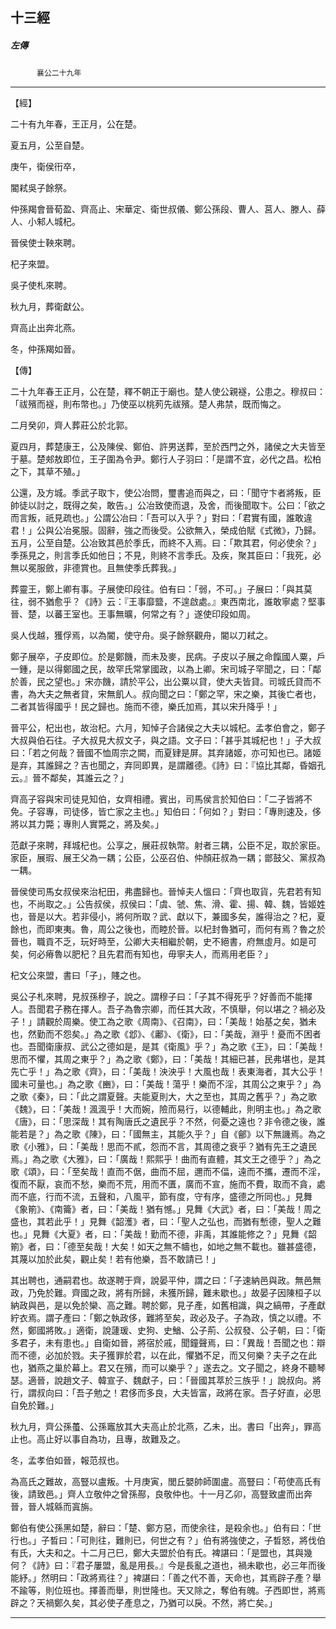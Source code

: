 

## 十三經

##### 左傳
　　　`襄公二十九年`

* * *

【經】

二十有九年春，王正月，公在楚。

夏五月，公至自楚。

庚午，衛侯衎卒，

閽弒吳子餘祭。

仲孫羯會晉荀盈、齊高止、宋華定、衛世叔儀、鄭公孫段、曹人、莒人、滕人、薛人、小邾人城杞。

晉侯使士鞅來聘。

杞子來盟。

吳子使札來聘。

秋九月，葬衛獻公。

齊高止出奔北燕。

冬，仲孫羯如晉。

【傳】

二十九年春王正月，公在楚，釋不朝正于廟也。楚人使公親襚，公患之。穆叔曰：「祓殯而襚，則布幣也。」乃使巫以桃茢先祓殯。楚人弗禁，既而悔之。

二月癸卯，齊人葬莊公於北郭。

夏四月，葬楚康王，公及陳侯、鄭伯、許男送葬，至於西門之外，諸侯之大夫皆至于墓。楚郟敖即位，王子圍為令尹。鄭行人子羽曰：「是謂不宜，必代之昌。松柏之下，其草不殖。」

公還，及方城。季武子取卞，使公冶問，璽書追而與之，曰：「聞守卞者將叛，臣帥徒以討之，既得之矣，敢告。」公冶致使而退，及舍，而後聞取卞。公曰：「欲之而言叛，祇見疏也。」公謂公冶曰：「吾可以入乎？」對曰：「君實有國，誰敢違君！」公與公冶冕服。固辭，強之而後受。公欲無入，榮成伯賦《式微》，乃歸。五月，公至自楚。公冶致其邑於季氏，而終不入焉。曰：「欺其君，何必使余？」季孫見之，則言季氏如他日；不見，則終不言季氏。及疾，聚其臣曰：「我死，必無以冕服斂，非德賞也。且無使季氏葬我。」

葬靈王，鄭上卿有事。子展使印段往。伯有曰：「弱，不可。」子展曰：「與其莫往，弱不猶愈乎？《詩》云：『王事靡盬，不遑啟處。』東西南北，誰敢寧處？堅事晉、楚，以蕃王室也。王事無曠，何常之有？」遂使印段如周。

吳人伐越，獲俘焉，以為閽，使守舟。吳子餘祭觀舟，閽以刀弒之。

鄭子展卒，子皮即位。於是鄭饑，而未及麥，民病。子皮以子展之命餼國人粟，戶一鍾，是以得鄭國之民，故罕氏常掌國政，以為上卿。宋司城子罕聞之，曰：「鄰於善，民之望也。」宋亦饑，請於平公，出公粟以貸，使大夫皆貸。司城氏貸而不書，為大夫之無者貸，宋無飢人。叔向聞之曰：「鄭之罕，宋之樂，其後亡者也，二者其皆得國乎！民之歸也。施而不德，樂氏加焉，其以宋升降乎！」

晉平公，杞出也，故治杞。六月，知悼子合諸侯之大夫以城杞。孟孝伯會之，鄭子大叔與伯石往。子大叔見大叔文子，與之語。文子曰：「甚乎其城杞也！」子大叔曰：「若之何哉？晉國不恤周宗之闕，而夏肄是屏。其弃諸姬，亦可知也已。諸姬是弃，其誰歸之？吉也聞之，弃同即異，是謂離德。《詩》曰：『協比其鄰，昏姻孔云。』晉不鄰矣，其誰云之？」

齊高子容與宋司徒見知伯，女齊相禮。賓出，司馬侯言於知伯曰：「二子皆將不免。子容專，司徒侈，皆亡家之主也。」知伯曰：「何如？」對曰：「專則速及，侈將以其力斃；專則人實斃之，將及矣。」

范獻子來聘，拜城杞也。公享之，展莊叔執幣。射者三耦，公臣不足，取於家臣。家臣，展瑕、展王父為一耦；公臣，公巫召伯、仲顏莊叔為一耦；鄫鼓父、黨叔為一耦。

晉侯使司馬女叔侯來治杞田，弗盡歸也。晉悼夫人慍曰：「齊也取貨，先君若有知也，不尚取之。」公告叔侯，叔侯曰：「虞、虢、焦、滑、霍、揚、韓、魏，皆姬姓也，晉是以大。若非侵小，將何所取？武、獻以下，兼國多矣，誰得治之？杞，夏餘也，而即東夷。魯，周公之後也，而睦於晉。以杞封魯猶可，而何有焉？魯之於晉也，職貢不乏，玩好時至，公卿大夫相繼於朝，史不絕書，府無虛月。如是可矣，何必瘠魯以肥杞？且先君而有知也，毋寧夫人，而焉用老臣？」

杞文公來盟，書曰「子」，賤之也。

吳公子札來聘，見叔孫穆子，說之。謂穆子曰：「子其不得死乎？好善而不能擇人。吾聞君子務在擇人。吾子為魯宗卿，而任其大政，不慎舉，何以堪之？禍必及子！」請觀於周樂。使工為之歌《周南》、《召南》，曰：「美哉！始基之矣，猶未也，然勤而不怨矣。」為之歌《邶》、《鄘》、《衛》，曰：「美哉，淵乎！憂而不困者也。吾聞衛康叔、武公之德如是，是其《衛風》乎？」為之歌《王》，曰：「美哉！思而不懼，其周之東乎？」為之歌《鄭》，曰：「美哉！其細已甚，民弗堪也，是其先亡乎！」為之歌《齊》，曰：「美哉！泱泱乎！大風也哉！表東海者，其大公乎！國未可量也。」為之歌《豳》，曰：「美哉！蕩乎！樂而不淫，其周公之東乎？」為之歌《秦》，曰：「此之謂夏聲。夫能夏則大，大之至也，其周之舊乎？」為之歌《魏》，曰：「美哉！渢渢乎！大而婉，險而易行，以德輔此，則明主也。」為之歌《唐》，曰：「思深哉！其有陶唐氏之遺民乎？不然，何憂之遠也？非令德之後，誰能若是？」為之歌《陳》，曰：「國無主，其能久乎？」自《鄶》以下無譏焉。為之歌《小雅》，曰：「美哉！思而不貳，怨而不言，其周德之衰乎？猶有先王之遺民焉。」為之歌《大雅》，曰：「廣哉！熙熙乎！曲而有直體，其文王之德乎？」為之歌《頌》，曰：「至矣哉！直而不倨，曲而不屈，邇而不偪，遠而不攜，遷而不淫，復而不厭，哀而不愁，樂而不荒，用而不匱，廣而不宣，施而不費，取而不貪，處而不底，行而不流，五聲和，八風平，節有度，守有序，盛德之所同也。」見舞《象箾》、《南籥》者，曰：「美哉！猶有憾。」見舞《大武》者，曰：「美哉！周之盛也，其若此乎！」見舞《韶濩》者，曰：「聖人之弘也，而猶有慙德，聖人之難也。」見舞《大夏》者，曰：「美哉！勤而不德，非禹，其誰能修之？」見舞《韶箾》者，曰：「德至矣哉！大矣！如天之無不幬也，如地之無不載也。雖甚盛德，其蔑以加於此矣，觀止矣！若有他樂，吾不敢請已！」

其出聘也，通嗣君也。故遂聘于齊，說晏平仲，謂之曰：「子速納邑與政。無邑無政，乃免於難。齊國之政，將有所歸，未獲所歸，難未歇也。」故晏子因陳桓子以納政與邑，是以免於欒、高之難。聘於鄭，見子產，如舊相識，與之縞帶，子產獻紵衣焉。謂子產曰：「鄭之執政侈，難將至矣，政必及子。子為政，慎之以禮。不然，鄭國將敗。」適衛，說蘧瑗、史狗、史鰌、公子荊、公叔發、公子朝，曰：「衛多君子，未有患也。」自衛如晉，將宿於戚，聞鐘聲焉，曰：「異哉！吾聞之也：辯而不德，必加於戮。夫子獲罪於君，以在此，懼猶不足，而又何樂？夫子之在此也，猶燕之巢於幕上。君又在殯，而可以樂乎？」遂去之。文子聞之，終身不聽琴瑟。適晉，說趙文子、韓宣子、魏獻子，曰：「晉國其萃於三族乎！」說叔向。將行，謂叔向曰：「吾子勉之！君侈而多良，大夫皆富，政將在家。吾子好直，必思自免於難。」

秋九月，齊公孫蠆、公孫竈放其大夫高止於北燕，乙未，出。書曰「出奔」，罪高止也。高止好以事自為功，且專，故難及之。

冬，孟孝伯如晉，報范叔也。

為高氏之難故，高豎以盧叛。十月庚寅，閭丘嬰帥師圍盧。高豎曰：「苟使高氏有後，請致邑。」齊人立敬仲之曾孫酀，良敬仲也。十一月乙卯，高豎致盧而出奔晉，晉人城緜而寘旃。

鄭伯有使公孫黑如楚，辭曰：「楚、鄭方惡，而使余往，是殺余也。」伯有曰：「世行也。」子晳曰：「可則往，難則已，何世之有？」伯有將強使之，子晳怒，將伐伯有氏，大夫和之。十二月己巳，鄭大夫盟於伯有氏。裨諶曰：「是盟也，其與幾何？《詩》曰：『君子屢盟，亂是用長。』今是長亂之道也，禍未歇也，必三年而後能紓。」然明曰：「政將焉往？」裨諶曰：「善之代不善，天命也，其焉辟子產？舉不踰等，則位班也。擇善而舉，則世隆也。天又除之，奪伯有魄。子西即世，將焉辟之？天禍鄭久矣，其必使子產息之，乃猶可以戾。不然，將亡矣。」

* * *

